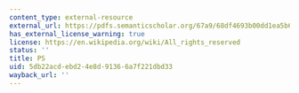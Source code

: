 ```yaml
---
content_type: external-resource
external_url: https://pdfs.semanticscholar.org/67a9/68df4693b00dd1ea5b6fca2bb3933eee61ae.pdf?_ga=2.239756547.1443061890.1563980296-672817412.1563980296
has_external_license_warning: true
license: https://en.wikipedia.org/wiki/All_rights_reserved
status: ''
title: PS
uid: 5db22acd-ebd2-4e8d-9136-6a7f221dbd33
wayback_url: ''
---
```

